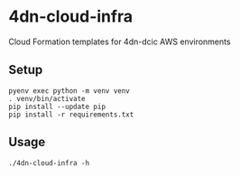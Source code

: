 # 4dn-cloud-infra
Cloud Formation templates for 4dn-dcic AWS environments

## Setup

```
pyenv exec python -m venv venv
. venv/bin/activate
pip install --update pip
pip install -r requirements.txt
```

## Usage

`./4dn-cloud-infra -h`
